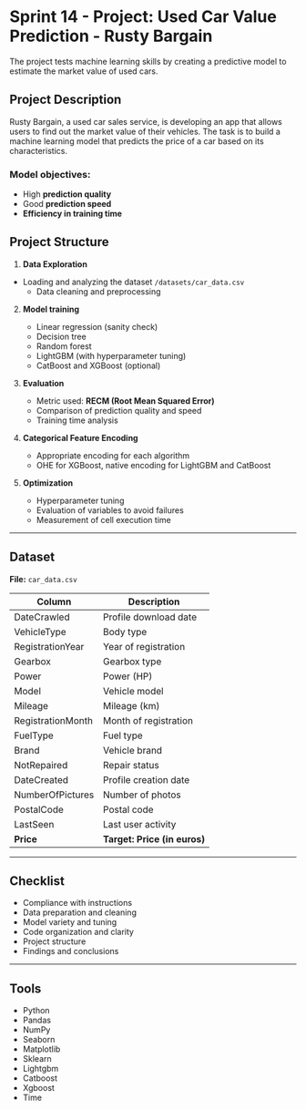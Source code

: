 # Sprint 14 - Project: Used Car Value Prediction - Rusty Bargain

The project tests machine learning skills by creating a predictive model to estimate the market value of used cars.

##  Project Description

Rusty Bargain, a used car sales service, is developing an app that allows users to find out the market value of their vehicles. The task is to build a machine learning model that predicts the price of a car based on its characteristics.

### Model objectives:
- High **prediction quality**
- Good **prediction speed**
- **Efficiency in training time**

##  Project Structure

1. **Data Exploration**
- Loading and analyzing the dataset `/datasets/car_data.csv`
   - Data cleaning and preprocessing

2. **Model training**
   - Linear regression (sanity check)
   - Decision tree
   - Random forest
   - LightGBM (with hyperparameter tuning)
   - CatBoost and XGBoost (optional)

3. **Evaluation**
   - Metric used: **RECM (Root Mean Squared Error)**
   - Comparison of prediction quality and speed
   - Training time analysis

4. **Categorical Feature Encoding**
   - Appropriate encoding for each algorithm
   - OHE for XGBoost, native encoding for LightGBM and CatBoost

5. **Optimization**
   - Hyperparameter tuning
   - Evaluation of variables to avoid failures
   - Measurement of cell execution time

---

##  Dataset

**File:** `car_data.csv`

| Column           | Description |
|-------------------|-------------|
| DateCrawled       | Profile download date |
| VehicleType       | Body type |
| RegistrationYear  | Year of registration |
| Gearbox           | Gearbox type |
| Power             | Power (HP) |
| Model             | Vehicle model |
| Mileage           | Mileage (km) |
| RegistrationMonth | Month of registration |
| FuelType          | Fuel type |
| Brand             | Vehicle brand |
| NotRepaired       | Repair status |
| DateCreated       | Profile creation date |
| NumberOfPictures  | Number of photos |
| PostalCode        | Postal code |
| LastSeen          | Last user activity |
| **Price**         | **Target: Price (in euros)** |

---

##  Checklist

- Compliance with instructions
- Data preparation and cleaning
- Model variety and tuning
- Code organization and clarity
- Project structure
- Findings and conclusions

---

##  Tools

- Python
- Pandas
- NumPy
- Seaborn
- Matplotlib
- Sklearn
- Lightgbm
- Catboost
- Xgboost
- Time
